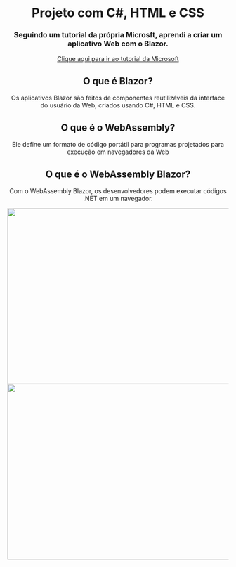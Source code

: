<div align="center">
<h1>Projeto com C#, HTML e CSS</h1>
</div>

<div align="center">
<h3>Seguindo um tutorial da própria Microsft, aprendi a criar um aplicativo Web com o Blazor.</h3>

[Clique aqui para ir ao tutorial da Microsoft](https://learn.microsoft.com/pt-br/training/modules/build-blazor-webassembly-visual-studio-code/)

</div>

<div align="center">
<h2>O que é Blazor?</h2>
<p>Os aplicativos Blazor são feitos de componentes reutilizáveis da interface do usuário da Web, criados usando C#, HTML e CSS.</p>
</div>

<div align="center">
<h2>O que é o WebAssembly?</h2>
<p>Ele define um formato de código portátil para programas projetados para execução em navegadores da Web</p>
</div>

<div align="center">
<h2>O que é o WebAssembly Blazor?</h2>
<div align="center">
<p>Com o WebAssembly Blazor, os desenvolvedores podem executar códigos .NET em um navegador.</p>
</div>

<div align="center">
<img src="https://user-images.githubusercontent.com/110649796/217937767-08718e57-c4df-49e1-a1c1-ba329a1c9042.png" width=600px height=400px>
</div>

<div align="center">
<img src="https://user-images.githubusercontent.com/110649796/217938220-2c4044e6-62d5-49fd-b89d-479e38e1adac.png" width=600px height=400px>
</div>


